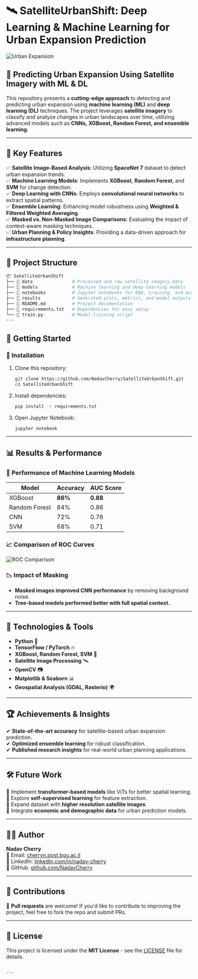 # 🛰️ SatelliteUrbanShift: Deep Learning & Machine Learning for Urban Expansion Prediction

![Urban Expansion](https://your-image-link-here.com/banner.png)

## 🚀 Predicting Urban Expansion Using Satellite Imagery with ML & DL

This repository presents a **cutting-edge approach** to detecting and predicting urban expansion using **machine learning (ML)** and **deep learning (DL)** techniques. The project leverages **satellite imagery** to classify and analyze changes in urban landscapes over time, utilizing advanced models such as **CNNs, XGBoost, Random Forest, and ensemble learning**.

---

## 📌 Key Features

✅ **Satellite Image-Based Analysis**: Utilizing **SpaceNet 7** dataset to detect urban expansion trends.  
✅ **Machine Learning Models**: Implements **XGBoost**, **Random Forest**, and **SVM** for change detection.  
✅ **Deep Learning with CNNs**: Employs **convolutional neural networks** to extract spatial patterns.  
✅ **Ensemble Learning**: Enhancing model robustness using **Weighted & Filtered Weighted Averaging**.  
✅ **Masked vs. Non-Masked Image Comparisons**: Evaluating the impact of context-aware masking techniques.  
✅ **Urban Planning & Policy Insights**: Providing a data-driven approach for **infrastructure planning**.  

---

## 📂 Project Structure

 ```bash
📦 SatelliteUrbanShift
├── 📁 data               # Processed and raw satellite imagery data
├── 📁 models             # Machine learning and deep learning models
├── 📁 notebooks          # Jupyter notebooks for EDA, training, and evaluation
├── 📁 results            # Generated plots, metrics, and model outputs
├── 📄 README.md          # Project documentation
├── 📄 requirements.txt   # Dependencies for easy setup
└── 📄 train.py           # Model training script
---
 ```
## 🚀 Getting Started

### 🔧 Installation

1. Clone this repository:
   ```bash
   git clone https://github.com/NadavCherry/SatelliteUrbanShift.git
   cd SatelliteUrbanShift
   ```

2. Install dependencies:
   ```bash
   pip install -r requirements.txt
   ```

3. Open Jupyter Notebook:
   ```bash
   jupyter notebook
   ```

---

## 📊 Results & Performance

### 🔹 **Performance of Machine Learning Models**
| Model          | Accuracy | AUC Score |
|---------------|----------|-----------|
| XGBoost       | **86%**  | **0.88**  |
| Random Forest | 84%      | 0.86      |
| CNN           | 72%      | 0.76      |
| SVM           | 68%      | 0.71      |

### 📈 **Comparison of ROC Curves**
![ROC Comparison](https://your-image-link-here.com/roc_curves.png)

### 📉 **Impact of Masking**
- **Masked images improved CNN performance** by removing background noise.  
- **Tree-based models performed better with full spatial context.**  

---

## 🔬 Technologies & Tools

- **Python** 🐍
- **TensorFlow / PyTorch** 🔥
- **XGBoost, Random Forest, SVM** 🌲
- **Satellite Image Processing** 🛰️
- **OpenCV** 📷
- **Matplotlib & Seaborn** 📊
- **Geospatial Analysis (GDAL, Rasterio)** 🌍

---

## 🏆 Achievements & Insights

✔ **State-of-the-art accuracy** for satellite-based urban expansion prediction.  
✔ **Optimized ensemble learning** for robust classification.  
✔ **Published research insights** for real-world urban planning applications.  

---

## 🛠️ Future Work

📌 Implement **transformer-based models** like ViTs for better spatial learning.  
📌 Explore **self-supervised learning** for feature extraction.  
📌 Expand dataset with **higher resolution satellite images**.  
📌 Integrate **economic and demographic data** for urban prediction models.  

---

## 👨‍💻 Author

**Nadav Cherry**  
📧 Email: [cherryn.post.bgu.ac.il](mailto:cherryn.post.bgu.ac.il)  
🔗 LinkedIn: [linkedin.com/in/nadav-cherry](https://www.linkedin.com/in/nadav-cherry)  
📂 GitHub: [github.com/NadavCherry](https://github.com/NadavCherry)  

---

## 🤝 Contributions

🚀 **Pull requests** are welcome! If you'd like to contribute to improving the project, feel free to fork the repo and submit PRs.  

---

## 📜 License

This project is licensed under the **MIT License** - see the [LICENSE](LICENSE) file for details.
```

---

